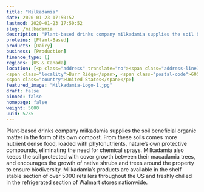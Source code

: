 ```yaml
---
title: "Milkadamia"
date: 2020-01-23 17:50:52
lastmod: 2020-01-23 17:50:52
slug: /milkadamia
description: "Plant-based drinks company milkadamia supplies the soil beneficial organic matter in the form of its own compost. From these soils comes more nutrient dense food, loaded with phytonutrients, nature’s own protective compounds, eliminating the need for chemical sprays. Milkadamia also keeps the soil protected with cover growth between their macadamia trees, and encourages the growth of native shrubs and trees around the property to ensure biodiversity."
proteins: [Plant-Based]
products: [Dairy]
business: [Production]
finance_type: []
regions: [US & Canada]
location: [<p class="address" translate="no"><span class="address-line1">South Madison Street</span><br>
<span class="locality">Burr Ridge</span>, <span class="postal-code">60527</span><br>
<span class="country">United States</span></p>]
featured_image: "Milkadamia-Logo-1.jpg"
draft: false
pinned: false
homepage: false
weight: 5000
uuid: 5735
---
```

<p>Plant-based drinks company milkadamia supplies the soil beneficial organic matter in the form of its own compost. From these soils comes more nutrient dense food, loaded with phytonutrients, nature’s own protective compounds, eliminating the need for chemical sprays. Milkadamia also keeps the soil protected with cover growth between their macadamia trees, and encourages the growth of native shrubs and trees around the property to ensure biodiversity. Milkadamia’s products are available in the shelf stable section of over 5000 retailers throughout the US and freshly chilled in the refrigerated section of Walmart stores nationwide.</p>
